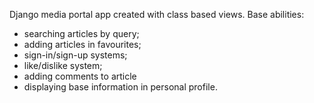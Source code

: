 Django media portal app created with class based views. Base abilities:
- searching articles by query;
- adding articles in favourites;
- sign-in/sign-up systems;
- like/dislike system;
- adding comments to article
- displaying base information in personal profile.
